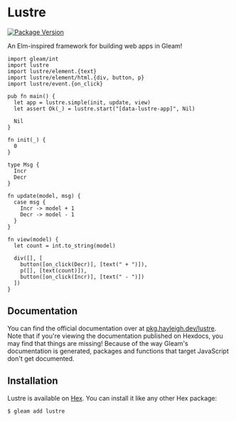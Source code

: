 # Lustre

[![Package Version](https://img.shields.io/hexpm/v/lustre)](https://hex.pm/packages/lustre)

An Elm-inspired framework for building web apps in Gleam!

```gleam
import gleam/int
import lustre
import lustre/element.{text}
import lustre/element/html.{div, button, p}
import lustre/event.{on_click}

pub fn main() {
  let app = lustre.simple(init, update, view)
  let assert Ok(_) = lustre.start("[data-lustre-app]", Nil)

  Nil
}

fn init(_) {
  0
}

type Msg {
  Incr
  Decr
}

fn update(model, msg) {
  case msg {
    Incr -> model + 1
    Decr -> model - 1
  }
}

fn view(model) {
  let count = int.to_string(model)

  div([], [
    button([on_click(Decr)], [text(" + ")]),
    p([], [text(count)]),
    button([on_click(Incr)], [text(" - ")])
  ])
}
```

## Documentation

You can find the official documentation over at [pkg.hayleigh.dev/lustre](https://pkg.hayleigh.dev/lustre).
Note that if you're viewing the documentation published on Hexdocs, you may find
that things are missing! Because of the way Gleam's documentation is generated,
packages and functions that target JavaScript don't get documented.

## Installation

Lustre is available on [Hex](https://hex.pm/packages/lustre). You can install
it like any other Hex package:

```sh
$ gleam add lustre
```
